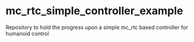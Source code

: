 # mc_rtc_simple_controller_example
Repository to hold the progress upon a simple mc_rtc based controller for humanoid control
